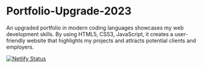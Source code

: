 # Portfolio-Upgrade-2023
 An upgraded portfolio in modern coding languages showcases my web development skills. By using HTML5, CSS3, JavaScript, it creates a user-friendly website that highlights my projects and attracts potential clients and employers.


[![Netlify Status](https://api.netlify.com/api/v1/badges/41cce440-6612-41e4-9be8-1d710ede95f5/deploy-status)](https://app.netlify.com/sites/lukerebeiroportfolio/deploys)
